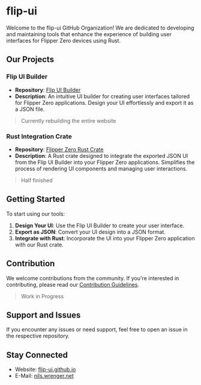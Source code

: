 # flip-ui

Welcome to the flip-ui GitHub Organization! We are dedicated to developing and maintaining tools that enhance the experience of building user interfaces for Flipper Zero devices using Rust.

## Our Projects

### Flip UI Builder

- **Repository**: [Flip UI Builder](https://github.com/flip-ui/flip-ui.github.io)
- **Description**: An intuitive UI builder for creating user interfaces tailored for Flipper Zero applications. Design your UI effortlessly and export it as a JSON file.

> Currently rebuilding the entire website

### Rust Integration Crate

- **Repository**: [Flipper Zero Rust Crate](https://github.com/flip-ui/flip-ui-rs)
- **Description**: A Rust crate designed to integrate the exported JSON UI from the Flip UI Builder into your Flipper Zero applications. Simplifies the process of rendering UI components and managing user interactions.

> Half finished

## Getting Started

To start using our tools:

1. **Design Your UI**: Use the Flip UI Builder to create your user interface.
2. **Export as JSON**: Convert your UI design into a JSON format.
3. **Integrate with Rust**: Incorporate the UI into your Flipper Zero application with our Rust crate.

## Contribution

We welcome contributions from the community. If you're interested in contributing, please read our [Contribution Guidelines]().

> Work in Progress

## Support and Issues

If you encounter any issues or need support, feel free to open an issue in the respective repository.

## Stay Connected

- Website: [flip-ui.github.io](https://flip-ui.github.io/)
- E-Mail: [nils.wrenger.net](mailto:nils.wrenger.net)
